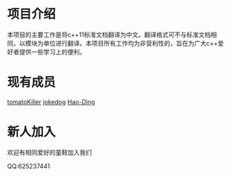 # 项目介绍 #

本项目的主要工作是将c++11标准文档翻译为中文。翻译格式可不与标准文档相同，以模块为单位进行翻译。本项目所有工作均为非营利性的，旨在为广大c++爱好者提供一些学习上的便利。


# 现有成员 #
[tomatoKiller](https://github.com/tomatoKiller)
[jokedog](https://github.com/jokedog)
[Hao-Ding](https://github.com/Hao-Ding)

# 新人加入 #

欢迎有相同爱好的童鞋加入我们

QQ:625237441

